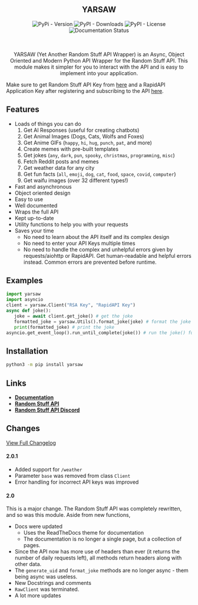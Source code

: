 <h2 align="center">YARSAW</h2>
<div align="center">
    
<img alt="PyPi - Version" src="https://img.shields.io/pypi/v/yarsaw?color=blue&style=flat-square">  
<img alt="PyPI - Downloads" src="https://img.shields.io/pypi/dw/yarsaw?color=blue&style=flat-square">
<img alt="PyPI - License" src="https://img.shields.io/pypi/l/yarsaw?color=blue&style=flat-square">
<img alt="Documentation Status" src='https://readthedocs.org/projects/yarsaw/badge/?version=main'/>

</div>
<br>
<br>
<p align="center">YARSAW (Yet Another Random Stuff API Wrapper) is an Async, Object Oriented and Modern Python API Wrapper for the Random Stuff API. This module makes it simpler for you to interact with the API and is easy to implement into your application.</p>


Make sure to get Random Stuff API Key from [here](https://api-docs.pgamerx.com/Getting%20Started/register/) and a RapidAPI Application Key after registering and subscribing to the API [here](https://rapidapi.com/pgamerxdev/api/).


## Features

- Loads of things you can do
    1. Get AI Responses (useful for creating chatbots)
    1. Get Animal Images (Dogs, Cats, Wolfs and Foxes)
    1. Get Anime GIFs (`happy`, `hi`, `hug`, `punch`, `pat`, and more)
    1. Create memes with pre-built templates
    1. Get jokes (`any`, `dark`, `pun`, `spooky`, `christmas`, `programming`, `misc`)
    1. Fetch Reddit posts and memes
    1. Get weather data for any city
    1. Get fun facts (`all`, `emoji`, `dog`, `cat`, `food`, `space`, `covid`, `computer`)
    1. Get waifu images (over 32 different types!)
- Fast and asynchronous
- Object oriented design
- Easy to use
- Well documented
- Wraps the full API
- Kept up-to-date
- Utility functions to help you with your requests
- Saves your time
    - No need to learn about the API itself and its complex design
    - No need to enter your API Keys multiple times
    - No need to handle the complex and unhelpful errors given by requests/aiohttp or RapidAPI. Get human-readable and helpful errors instead. Common errors are prevented before runtime.

## Examples

```py
import yarsaw
import asyncio
client = yarsaw.Client("RSA Key", "RapidAPI Key")
async def joke():
   joke = await client.get_joke() # get the joke
   formatted_joke = yarsaw.Utils().format_joke(joke) # format the joke (optional)
   print(formatted_joke) # print the joke
asyncio.get_event_loop().run_until_complete(joke()) # run the joke() function
```

## Installation

```bash
python3 -m pip install yarsaw
```

## Links

- [**Documentation**](https://yarsaw.namantech.me/)
- [**Random Stuff API**](https://rapidapi.com/pgamerxdev/api/random-stuff-api/)
- [**Random Stuff API Discord**](https://discord.gg/GpYTdHaNhe)

## Changes

[View Full Changelog](https://yarsaw.namantech.me/changelog.html)

#### 2.0.1

- Added support for `/weather`
- Parameter `base` was removed from class `Client`
- Error handling for incorrect API keys was improved

#### 2.0

This is a major change. The Random Stuff API was completely rewritten, and so was this module. Aside from new functions,

- Docs were updated
    - Uses the ReadTheDocs theme for documentation
    - The documentation is no longer a single page, but a collection of pages.
- Since the API now has more use of headers than ever (it returns the number of daily requests left), all methods return headers along with other data.
- The ``generate_uid`` and ``format_joke`` methods are no longer async - them being async was useless.
- New Docstrings and comments
- ``RawClient`` was terminated.
- A lot more updates

